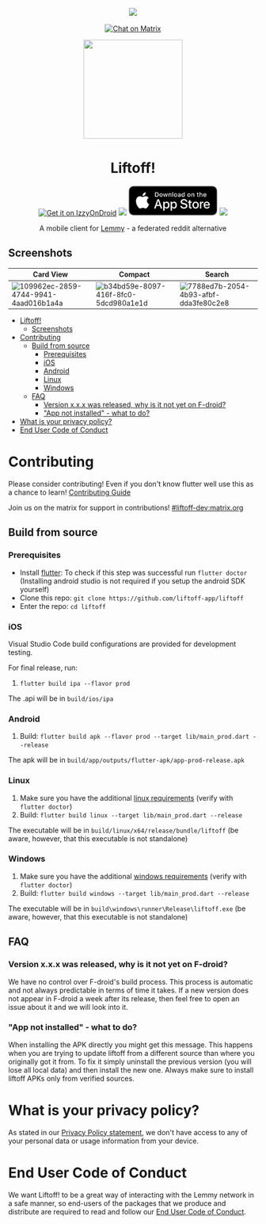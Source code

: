 <div align="center">

[![](https://github.com/liftoff-app/liftoff/workflows/ci/badge.svg)](https://github.com/liftoff-app/liftoff/actions)

[![Chat on Matrix](https://matrix.to/img/matrix-badge.svg)](https://matrix.to/#/#liftoff-dev:matrix.org)
<!--
[![Translation status](http://weblate.yerbamate.ml/widgets/liftoff/-/liftoff/svg-badge.svg)](http://weblate.yerbamate.ml/engage/liftoff/)
-->

<img width=200px height=200px src="https://raw.githubusercontent.com/liftoff-app/liftoff/master/assets/app_icon.svg"/>

# Liftoff!

<!--
[<img src="https://fdroid.gitlab.io/artwork/badge/get-it-on.png" alt="Get it on F-Droid" height="80">](https://f-droid.org/packages/com.LiftoffOrg.liftoff)
-->
[<img src="https://gitlab.com/IzzyOnDroid/repo/-/raw/master/assets/IzzyOnDroid.png" alt="Get it on IzzyOnDroid" height="80">](https://apt.izzysoft.de/fdroid/index/apk/com.liftoffapp.liftoff)
[<img src="https://cdn.rawgit.com/steverichey/google-play-badge-svg/master/img/en_get.svg" height="80">](https://play.google.com/store/apps/details?id=com.liftoffapp.liftoff&pli=1)
[<img src="https://raw.githubusercontent.com/liftoff-app/liftoff/master/assets/download-on-app-store.svg" height="60">](https://apps.apple.com/gb/app/liftoff/id6450716376)
[<img src="https://raw.githubusercontent.com/andOTP/andOTP/master/assets/badges/get-it-on-github.png" height="80">](https://github.com/liftoff-app/liftoff/releases/latest)

A mobile client for [Lemmy](https://github.com/LemmyNet/lemmy) - a federated reddit alternative
</div>

## Screenshots

| Card View     | Compact       | Search         |
| ------------- | ------------- |  ------------- |
| ![109962ec-2859-4744-9941-4aad016b1a4a](https://github.com/liftoff-app/liftoff/assets/6200670/58298508-155b-431e-9538-ead6790a7a20)  |  ![b34bd59e-8097-416f-8fc0-5dcd980a1e1d](https://github.com/liftoff-app/liftoff/assets/6200670/132d9e10-15b2-4f4e-abd4-bcf8e6de8fab)  | ![7788ed7b-2054-4b93-afbf-dda3fe80c2e8](https://github.com/liftoff-app/liftoff/assets/6200670/e69ebc63-958e-4c1f-b496-df650c09c8c4)  |

- [Liftoff!](#liftoff)
  - [Screenshots](#screenshots)
- [Contributing](#contributing)
  - [Build from source](#build-from-source)
    - [Prerequisites](#prerequisites)
    - [iOS](#ios)
    - [Android](#android)
    - [Linux](#linux)
    - [Windows](#windows)
  - [FAQ](#faq)
    - [Version x.x.x was released, why is it not yet on F-droid?](#version-xxx-was-released-why-is-it-not-yet-on-f-droid)
    - ["App not installed" - what to do?](#app-not-installed---what-to-do)
- [What is your privacy policy?](#what-is-your-privacy-policy)
- [End User Code of Conduct](#end-user-code-of-conduct)

# Contributing

Please consider contributing! Even if you don't know flutter well use this as a chance to learn! [Contributing Guide](CONTRIBUTING.md)

Join us on the matrix for support in contributions! [#liftoff-dev:matrix.org](https://matrix.to/#/#liftoff-dev:matrix.org)

## Build from source

### Prerequisites

- Install [flutter](https://flutter.dev/docs/get-started/install): To check if this step was successful run `flutter doctor` (Installing android studio is not required if you setup the android SDK yourself)
- Clone this repo: `git clone https://github.com/liftoff-app/liftoff`
- Enter the repo: `cd liftoff`

### iOS

Visual Studio Code build configurations are provided for development testing.

For final release, run:

1. `flutter build ipa --flavor prod`

The .api will be in `build/ios/ipa`

### Android

1. Build: `flutter build apk --flavor prod --target lib/main_prod.dart --release`

The apk will be in `build/app/outputs/flutter-apk/app-prod-release.apk`

### Linux

1. Make sure you have the additional [linux requirements](https://flutter.dev/desktop#additional-linux-requirements) (verify with `flutter doctor`)
2. Build: `flutter build linux --target lib/main_prod.dart --release`

The executable will be in `build/linux/x64/release/bundle/liftoff` (be aware, however, that this executable is not standalone)

### Windows

1. Make sure you have the additional [windows requirements](https://flutter.dev/desktop#additional-windows-requirements) (verify with `flutter doctor`)
2. Build: `flutter build windows --target lib/main_prod.dart --release`

The executable will be in `build\windows\runner\Release\liftoff.exe` (be aware, however, that this executable is not standalone)

## FAQ

### Version x.x.x was released, why is it not yet on F-droid?

We have no control over F-droid's build process. This process is automatic and not always predictable in terms of time it takes. If a new version does not appear in F-droid a week after its release, then feel free to open an issue about it and we will look into it.

### "App not installed" - what to do?

When installing the APK directly you might get this message. This happens when you are trying to update liftoff from a different source than where you originally got it from. To fix it simply uninstall the previous version (you will lose all local data) and then install the new one. Always make sure to install liftoff APKs only from verified sources.

# What is your privacy policy?

As stated in our [Privacy Policy statement](PRIVACY_POLICY.md), we don't have access to any of your personal data or usage information from your device.

# End User Code of Conduct

We want Liftoff! to be a great way of interacting with the Lemmy network in a safe manner, so end-users of the packages that we produce and distribute are required to read and follow our [End User Code of Conduct](CODE_OF_CONDUCT.md).